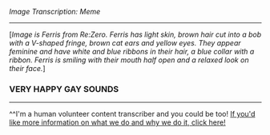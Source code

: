 *Image Transcription: Meme*

---

\[*Image is Ferris from Re:Zero. Ferris has light skin, brown hair cut into a bob with a V-shaped fringe, brown cat ears and yellow eyes. They appear feminine and have white and blue ribbons in their hair, a blue collar with a ribbon. Ferris is smiling with their mouth half open and a relaxed look on their face.*] 

### VERY HAPPY GAY SOUNDS

---

^^I'm&#32;a&#32;human&#32;volunteer&#32;content&#32;transcriber&#32;and&#32;you&#32;could&#32;be&#32;too!&#32;[If&#32;you'd&#32;like&#32;more&#32;information&#32;on&#32;what&#32;we&#32;do&#32;and&#32;why&#32;we&#32;do&#32;it,&#32;click&#32;here!](https://www.reddit.com/r/TranscribersOfReddit/wiki/index)
